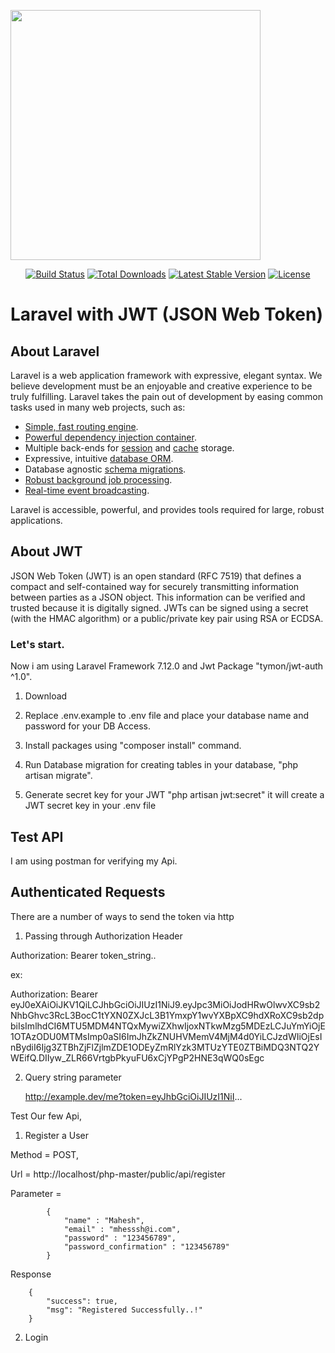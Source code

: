<p align="centre"><img src="https://res.cloudinary.com/dtfbvvkyp/image/upload/v1566331377/laravel-logolockup-cmyk-red.svg" width="400"></p>

<p align="center">
<a href="https://travis-ci.org/laravel/framework"><img src="https://travis-ci.org/laravel/framework.svg" alt="Build Status"></a>
<a href="https://packagist.org/packages/laravel/framework"><img src="https://poser.pugx.org/laravel/framework/d/total.svg" alt="Total Downloads"></a>
<a href="https://packagist.org/packages/laravel/framework"><img src="https://poser.pugx.org/laravel/framework/v/stable.svg" alt="Latest Stable Version"></a>
<a href="https://packagist.org/packages/laravel/framework"><img src="https://poser.pugx.org/laravel/framework/license.svg" alt="License"></a>
</p>

# Laravel with JWT (JSON Web Token)


## About Laravel

Laravel is a web application framework with expressive, elegant syntax. We believe development must be an enjoyable and creative experience to be truly fulfilling. Laravel takes the pain out of development by easing common tasks used in many web projects, such as:

- [Simple, fast routing engine](https://laravel.com/docs/routing).
- [Powerful dependency injection container](https://laravel.com/docs/container).
- Multiple back-ends for [session](https://laravel.com/docs/session) and [cache](https://laravel.com/docs/cache) storage.
- Expressive, intuitive [database ORM](https://laravel.com/docs/eloquent).
- Database agnostic [schema migrations](https://laravel.com/docs/migrations).
- [Robust background job processing](https://laravel.com/docs/queues).
- [Real-time event broadcasting](https://laravel.com/docs/broadcasting).

Laravel is accessible, powerful, and provides tools required for large, robust applications.

## About JWT

JSON Web Token (JWT) is an open standard (RFC 7519) that defines a compact and self-contained way for securely transmitting information between parties as a JSON object. This information can be verified and trusted because it is digitally signed. JWTs can be signed using a secret (with the HMAC algorithm) or a public/private key pair using RSA or ECDSA.

### Let's start.

Now i am using Laravel Framework 7.12.0 and Jwt Package "tymon/jwt-auth ^1.0".

1. Download

2. Replace .env.example to .env file and place your database name and password for your DB Access.

3. Install packages using "composer install" command.

4. Run Database migration for creating tables in your database, "php artisan migrate".

5. Generate secret key for your JWT "php artisan jwt:secret" it will create a JWT secret key in your .env file

## Test API

I am using postman for verifying my Api.

## Authenticated Requests

There are a number of ways to send the token via http

1. Passing through Authorization Header

Authorization: Bearer token_string..

ex: 
   
   Authorization: Bearer eyJ0eXAiOiJKV1QiLCJhbGciOiJIUzI1NiJ9.eyJpc3MiOiJodHRwOlwvXC9sb2NhbGhvc3RcL3BocC1tYXN0ZXJcL3B1YmxpY1wvYXBpXC9hdXRoXC9sb2dpbiIsImlhdCI6MTU5MDM4NTQxMywiZXhwIjoxNTkwMzg5MDEzLCJuYmYiOjE1OTAzODU0MTMsImp0aSI6ImJhZkZNUHVMemV4MjM4d0YiLCJzdWIiOjEsInBydiI6Ijg3ZTBhZjFlZjlmZDE1ODEyZmRlYzk3MTUzYTE0ZTBiMDQ3NTQ2YWEifQ.DIIyw_ZLR66VrtgbPkyuFU6xCjYPgP2HNE3qWQ0sEgc


2. Query string parameter

    http://example.dev/me?token=eyJhbGciOiJIUzI1NiI...


 Test Our few Api,

 1. Register a User

 Method = POST,

 Url = http://localhost/php-master/public/api/register

 Parameter = 

            {
                "name" : "Mahesh",
                "email" : "mhesssh@i.com",
                "password" : "123456789",
                "password_confirmation" : "123456789"
            }

Response

        {
            "success": true,
            "msg": "Registered Successfully..!"
        }

2. Login




